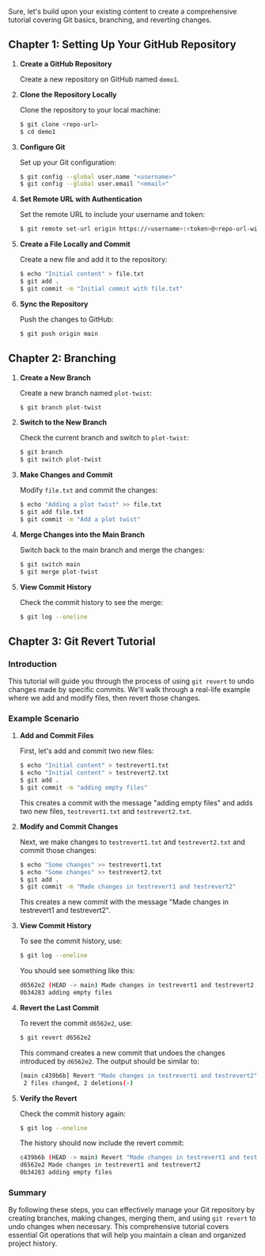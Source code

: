 Sure, let's build upon your existing content to create a comprehensive tutorial covering Git basics, branching, and reverting changes.

## Chapter 1: Setting Up Your GitHub Repository

1. **Create a GitHub Repository**

   Create a new repository on GitHub named `demo1`.

2. **Clone the Repository Locally**

   Clone the repository to your local machine:

   ```bash
   $ git clone <repo-url>
   $ cd demo1
   ```

3. **Configure Git**

   Set up your Git configuration:

   ```bash
   $ git config --global user.name "<username>"
   $ git config --global user.email "<email>"
   ```

4. **Set Remote URL with Authentication**

   Set the remote URL to include your username and token:

   ```bash
   $ git remote set-url origin https://<username>:<token>@<repo-url-without-https>
   ```

5. **Create a File Locally and Commit**

   Create a new file and add it to the repository:

   ```bash
   $ echo "Initial content" > file.txt
   $ git add .
   $ git commit -m "Initial commit with file.txt"
   ```

6. **Sync the Repository**

   Push the changes to GitHub:

   ```bash
   $ git push origin main
   ```

## Chapter 2: Branching

1. **Create a New Branch**

   Create a new branch named `plot-twist`:

   ```bash
   $ git branch plot-twist
   ```

2. **Switch to the New Branch**

   Check the current branch and switch to `plot-twist`:

   ```bash
   $ git branch
   $ git switch plot-twist
   ```

3. **Make Changes and Commit**

   Modify `file.txt` and commit the changes:

   ```bash
   $ echo "Adding a plot twist" >> file.txt
   $ git add file.txt
   $ git commit -m "Add a plot twist"
   ```

4. **Merge Changes into the Main Branch**

   Switch back to the main branch and merge the changes:

   ```bash
   $ git switch main
   $ git merge plot-twist
   ```

5. **View Commit History**

   Check the commit history to see the merge:

   ```bash
   $ git log --oneline
   ```

## Chapter 3: Git Revert Tutorial

### Introduction

This tutorial will guide you through the process of using `git revert` to undo changes made by specific commits. We'll walk through a real-life example where we add and modify files, then revert those changes.

### Example Scenario

1. **Add and Commit Files**

   First, let's add and commit two new files:

   ```bash
   $ echo "Initial content" > testrevert1.txt
   $ echo "Initial content" > testrevert2.txt
   $ git add .
   $ git commit -m "adding empty files"
   ```

   This creates a commit with the message "adding empty files" and adds two new files, `testrevert1.txt` and `testrevert2.txt`.

2. **Modify and Commit Changes**

   Next, we make changes to `testrevert1.txt` and `testrevert2.txt` and commit those changes:

   ```bash
   $ echo "Some changes" >> testrevert1.txt
   $ echo "Some changes" >> testrevert2.txt
   $ git add .
   $ git commit -m "Made changes in testrevert1 and testrevert2"
   ```

   This creates a new commit with the message "Made changes in testrevert1 and testrevert2".

3. **View Commit History**

   To see the commit history, use:

   ```bash
   $ git log --oneline
   ```

   You should see something like this:

   ```bash
   d6562e2 (HEAD -> main) Made changes in testrevert1 and testrevert2
   0b34283 adding empty files
   ```

4. **Revert the Last Commit**

   To revert the commit `d6562e2`, use:

   ```bash
   $ git revert d6562e2
   ```

   This command creates a new commit that undoes the changes introduced by `d6562e2`. The output should be similar to:

   ```bash
   [main c439b6b] Revert "Made changes in testrevert1 and testrevert2"
    2 files changed, 2 deletions(-)
   ```

5. **Verify the Revert**

   Check the commit history again:

   ```bash
   $ git log --oneline
   ```

   The history should now include the revert commit:

   ```bash
   c439b6b (HEAD -> main) Revert "Made changes in testrevert1 and testrevert2"
   d6562e2 Made changes in testrevert1 and testrevert2
   0b34283 adding empty files
   ```

### Summary

By following these steps, you can effectively manage your Git repository by creating branches, making changes, merging them, and using `git revert` to undo changes when necessary. This comprehensive tutorial covers essential Git operations that will help you maintain a clean and organized project history.
